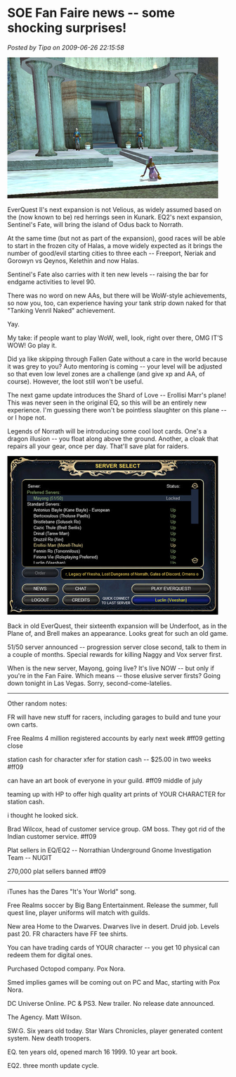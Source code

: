 # SOE Fan Faire news -- some shocking surprises!

*Posted by Tipa on 2009-06-26 22:15:58*

![This ain't Thurgadin, folks.](../../../uploads/2009/06/eqgame-2009-06-27-00-20-08-67.jpg "This ain't Thurgadin, folks.")

EverQuest II's next expansion is not Velious, as widely assumed based on the (now known to be) red herrings seen in Kunark. EQ2's next expansion, Sentinel's Fate, will bring the island of Odus back to Norrath.

At the same time (but not as part of the expansion), good races will be able to start in the frozen city of Halas, a move widely expected as it brings the number of good/evil starting cities to three each -- Freeport, Neriak and Gorowyn vs Qeynos, Kelethin and now Halas.

Sentinel's Fate also carries with it ten new levels -- raising the bar for endgame activities to level 90.

There was no word on new AAs, but there will be WoW-style achievements, so now you, too, can experience having your tank strip down naked for that "Tanking Venril Naked" achievement.

Yay.

My take: if people want to play WoW, well, look, right over there, OMG IT'S WOW! Go play it.

Did ya like skipping through Fallen Gate without a care in the world because it was grey to you? Auto mentoring is coming -- your level will be adjusted so that even low level zones are a challenge (and give xp and AA, of course). However, the loot still won't be useful.

The next game update introduces the Shard of Love -- Erollisi Marr's plane! This was never seen in the original EQ, so this will be an entirely new experience. I'm guessing there won't be pointless slaughter on this plane -- or I hope not.

Legends of Norrath will be introducing some cool loot cards. One's a dragon illusion -- you float along above the ground. Another, a cloak that repairs all your gear, once per day. That'll save plat for raiders.

![eqgame 2009-06-26 23-31-52-51](../../../uploads/2009/06/eqgame-2009-06-26-23-31-52-51.jpg "eqgame 2009-06-26 23-31-52-51")

Back in old EverQuest, their sixteenth expansion will be Underfoot, as in the Plane of, and Brell makes an appearance. Looks great for such an old game.

51/50 server announced -- progression server close second, talk to them in a couple of months. Special rewards for killing Naggy and Vox server first.

When is the new server, Mayong, going live? It's live NOW -- but only if you're in the Fan Faire. Which means -- those elusive server firsts? Going down tonight in Las Vegas. Sorry, second-come-latelies.

---

Other random notes:

FR will have new stuff for racers, including garages to build and tune your own carts.

Free Realms 4 million registered accounts by early next week #ff09 getting close

station cash for character xfer for station cash -- $25.00 in two weeks #ff09

can have an art book of everyone in your guild. #ff09 middle of july

teaming up with HP to offer high quality art prints of YOUR CHARACTER for station cash.

i thought he looked sick.

Brad Wilcox, head of customer service group. GM boss. They got rid of the Indian customer service. #ff09

Plat sellers in EQ/EQ2 -- Norrathian Underground Gnome Investigation Team -- NUGIT

270,000 plat sellers banned #ff09


---

iTunes has the Dares "It's Your World" song.

Free Realms soccer by Big Bang Entertainment. Release the summer, full quest line, player uniforms will match with guilds.

New area Home to the Dwarves. Dwarves live in desert. Druid job. Levels past 20. FR characters have FF tee shirts.

You can have trading cards of YOUR character -- you get 10 physical can redeem them for digital ones.

Purchased Octopod company. Pox Nora. 

Smed implies games will be coming out on PC and Mac, starting with Pox Nora.

DC Universe Online. PC & PS3. New trailer. No release date announced.

The Agency. Matt Wilson. 

SW:G. Six years old today. Star Wars Chronicles, player generated content system. New death troopers.

EQ. ten years old, opened march 16 1999. 10 year art book. 

EQ2. three month update cycle. 

